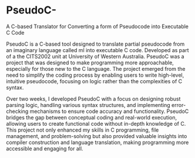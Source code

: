 # PseudoC-
A C-based Translator for Converting a form of Pseudocode into Executable C Code

PseudoC is a C-based tool designed to translate partial pseudocode from an imaginary language called ml into executable C code. Developed as part of a the CITS2002 unit at University of Western Australia. PseudoC was a project that was designed to make programming more approachable, especially for those new to the C language. The project emerged from the need to simplify the coding process by enabling users to write high-level, intuitive pseudocode, focusing on logic rather than the complexities of C syntax.

Over two weeks, I developed PseudoC with a focus on designing robust parsing logic, handling various syntax structures, and implementing error-checking mechanisms to ensure code accuracy and functionality. PseudoC bridges the gap between conceptual coding and real-world execution, allowing users to create functional code without in-depth knowledge of C. This project not only enhanced my skills in C programming, file management, and problem-solving but also provided valuable insights into compiler construction and language translation, making programming more accessible and engaging for all.
